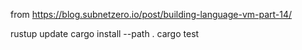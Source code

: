 from https://blog.subnetzero.io/post/building-language-vm-part-14/

rustup update
cargo install --path .
cargo test
